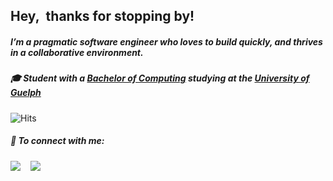 ## Hey,&nbsp;&nbsp;thanks for stopping by!&nbsp;&nbsp;&nbsp;&nbsp;&nbsp;

##### I’m a pragmatic software engineer who loves to build quickly, and thrives in a collaborative environment. 

##### 🎓 Student with a [Bachelor of Computing](https://www.uoguelph.ca/registrar/calendars/undergraduate/current/c10/c10bcomp.shtml) studying at the [University of Guelph](https://www.uoguelph.ca)

![Hits](https://hits.seeyoufarm.com/api/count/incr/badge.svg?url=https%3A%2F%2Fgithub.com%2Fnicholaspignatelli%2Fnicholaspignatelli&count_bg=%234600D7&title_bg=%234600D7&icon=&icon_color=%23FFFF49&title=hits&edge_flat=false)


##### 🤝 <b>To connect with me:</b></summary>

<p align = "center">

[<img src="https://img.shields.io/badge/email-%231877F2.svg?&style=for-the-badge&logo=microsoft-outlook&logoColor=white" />](mailto:nickpignatelli@icloud.com)&nbsp;&nbsp;&nbsp; 
[<img src="https://img.shields.io/badge/linkedin-%230077B5.svg?&style=for-the-badge&logo=linkedin&logoColor=white" />](https://www.linkedin.com/in/nickpignatelli/)

</p>
